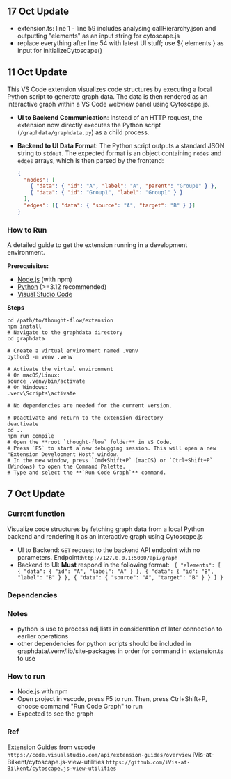 ## 17 Oct Update

* extension.ts: line 1 - line 59 includes analysing callHierarchy.json and outputting "elements" as an input string for cytoscape.js
* replace everything after line 54 with latest UI stuff; use ${ elements } as input for initializeCytoscape()

## 11 Oct Update

This VS Code extension visualizes code structures by executing a local Python script to generate graph data. The data is then rendered as an interactive graph within a VS Code webview panel using Cytoscape.js.

- **UI to Backend Communication**:
  Instead of an HTTP request, the extension now directly executes the Python script (`/graphdata/graphdata.py`) as a child process.

- **Backend to UI Data Format**:
  The Python script outputs a standard JSON string to `stdout`. The expected format is an object containing `nodes` and `edges` arrays, which is then parsed by the frontend:
  ```json
  {
    "nodes": [
      { "data": { "id": "A", "label": "A", "parent": "Group1" } },
      { "data": { "id": "Group1", "label": "Group1" } }
    ],
    "edges": [{ "data": { "source": "A", "target": "B" } }]
  }
  ```

### How to Run

A detailed guide to get the extension running in a development environment.

**Prerequisites:**

- [Node.js](https://nodejs.org/) (with npm)
- [Python](https://www.python.org/) (>=3.12 recommended)
- [Visual Studio Code](https://code.visualstudio.com/)

**Steps**

```
cd /path/to/thought-flow/extension
npm install
# Navigate to the graphdata directory
cd graphdata

# Create a virtual environment named .venv
python3 -m venv .venv

# Activate the virtual environment
# On macOS/Linux:
source .venv/bin/activate
# On Windows:
.venv\Scripts\activate

# No dependencies are needed for the current version.

# Deactivate and return to the extension directory
deactivate
cd ..
npm run compile
# Open the **root `thought-flow` folder** in VS Code.
# Press `F5` to start a new debugging session. This will open a new "Extension Development Host" window.
# In the new window, press `Cmd+Shift+P` (macOS) or `Ctrl+Shift+P` (Windows) to open the Command Palette.
# Type and select the **`Run Code Graph`** command.
```

## 7 Oct Update

### Current function

Visualize code structures by fetching graph data from a local Python backend and rendering it as an interactive graph using Cytoscape.js

- UI to Backend:
  `GET` request to the backend API endpoint with no parameters.
  Endpoint:`http://127.0.0.1:5000/api/graph`
- Backend to UI:
  **Must** respond in the following format:
  ` { "elements": [ { "data": { "id": "A", "label": "A" } }, { "data": { "id": "B", "label": "B" } }, { "data": { "source": "A", "target": "B" } } ] }`

### Dependencies

### Notes

- python is use to process adj lists in consideration of later connection to earlier operations
- other dependencies for python scripts should be included in graphdata/.venv/lib/site-packages in order for command in extension.ts to use

### How to run

- Node.js with npm
- Open project in vscode, press F5 to run. Then, press Ctrl+Shift+P, choose command "Run Code Graph" to run
- Expected to see the graph

### Ref

Extension Guides from vscode
`https://code.visualstudio.com/api/extension-guides/overview`
iVis-at-Bilkent/cytoscape.js-view-utilities
`https://github.com/iVis-at-Bilkent/cytoscape.js-view-utilities`
